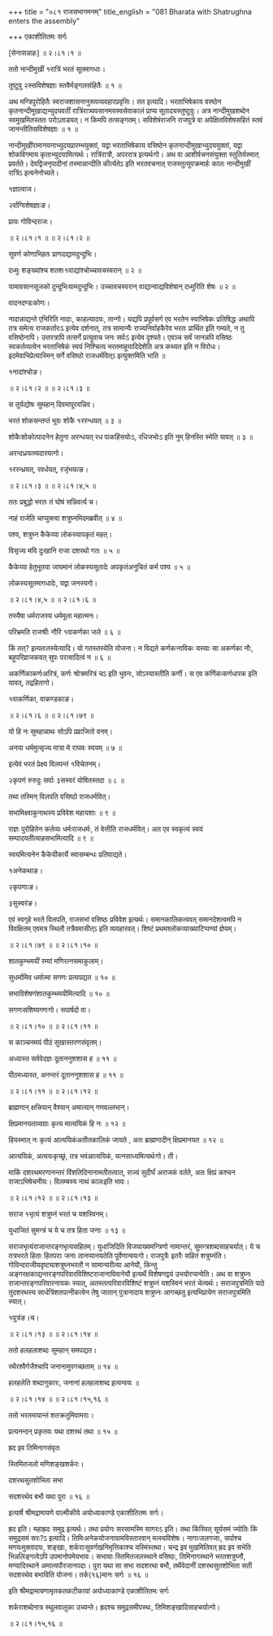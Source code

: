 +++
title = "०८१ राजसभागमनम्"
title_english = "081 Bharata with Shatrughna enters the assembly"

+++
एकाशीतितमः सर्गः  

\[सेनासन्नाहः\] ॥ २।८१।१ ॥   

ततो नान्दीमुखीं १रात्रिं भरतं सूतमागधाः।  

तुष्टुवु २स्सविशेषज्ञाः स्तवैर्मङ्गलसंहितैः  ॥  १  ॥   

अथ मन्त्रिपुरोहितैः स्वराजशासनानुरूपव्यवहारप्रवृत्तिः। तत इत्यादि। भरताभिषेकाय वस्ष्ठेन कृतनान्दीमुखाद्यभ्युदयवतीं रात्रिंरात्र्यवसानमयस्वसेवाकालं प्राप्य सूतादयस्तुष्टुवुः। अत्र नान्दीमुखशब्देन स्वमुखमितस्ततः परोऽताडयत्। न किमपि तत्सङ्गतम्। सविशेषंराजनि राजपुत्रे वा अपेक्षितविशेषसहितं स्तवं जानन्तीतिसविशेषज्ञाः  ॥  १  ॥   

नान्दीमुखींरामानयनाभ्युदयप्रारम्भयुक्तां, यद्वा भरताभिषेकाय वसिष्ठेन कृतनान्दीमुखाभ्युदययुक्तां, यद्वा शोकविगमाय कृताभ्युदयामित्यर्थः। रात्रिंरात्रौ, अपररात्र इत्यर्थःगो। अथ वा आशीर्वचनसंयुक्ता स्तुतिर्यस्मात् प्रवर्तते। देवद्विजनृपादीनां तस्मान्नान्दीति कीर्त्यतेऽ इति भरतवचनात् राजस्तुत्युपक्रमार्हः कालः नान्दीमुखीं रात्रिंऽ इत्यनेनोच्यते।  

१ज्ञात्वाज।  

२र्वाग्विशेषज्ञाःङ।  

प्रायः गोविन्दराजः।  

 ॥ २।८१।१ ॥  ॥ २।८१।२ ॥   

सुवर्ण कोणाभिहतः प्राणदद्यामदुन्दुभिः।  

दध्मुः शङ्ख्यांश्च शतशः१वाद्यांश्चोच्चावचस्वरान्  ॥  २  ॥   

यामावसानसूजको दुन्दुभिःयामदुन्दुभिः। उच्चावचस्वरान् वाद्यान्वाद्यविशेषान् दध्मुरिति शेषः  ॥  २  ॥   

वादनदण्डःकोणः।  

नादान्नाद्यन्ते एभिरिति नादाः, काहल्यादयः, तान्गो। यद्यपि प्रपूर्वसर्ग एव भरतेन स्वाभिषेकः प्रतिषिद्धः अथापि तत्र समेत्य राजकर्तारःऽ इत्येव दर्शनात्, तत्र सामान्यैः राज्यनिर्वाहकैरेव भरतः प्रार्थित इति गम्यते, न तु वसिष्ठेनापि। उत्तरत्रापि तत्सर्गे प्रत्युवाच जनः सर्वःऽ इत्येव दृश्यते। एवञ्च सर्वं जानन्नपि वसिष्ठः स्वकर्तव्यत्वेन भरताभिषेकं स्वयं निश्चित्य भरतमाहूयादिदेशेति अत्र कथ्यत इति न विरोधः। इदमेवाभिप्रेत्यास्मिन् सर्गे वसिष्ठो राजधर्मवित्ऽ इत्युक्तमिति भाति ॥   

१नादांश्चोङ।  

 ॥ २।८१।२ ॥  ॥ २।८१।३ ॥   

स तूर्यद्योषः सुमहान् दिवमापूरयन्निव।  

भरतं शोकसन्तप्तं भूयः शोकै १ररन्धयत्  ॥  ३  ॥   

शोकैःशोकोत्पादनेन हेतुना अरन्धयत् रध पाकहिंसयोःऽ, रधिजभोःऽ इति नुम् हिनस्ति स्मेति यावत्  ॥ ३ ॥   

अरन्दध्रयत्व्यदारयत्गो।  

१ररन्ध्रयत्, रवर्धयत्, रजृंभयत्ङ।  

 ॥ २।८१।३ ॥  ॥ २।८१।४,५ ॥   

ततः प्रबुद्धो भरतः तं घोषं सन्निवर्त्य च।  

नाहं राजेति चाप्युक्त्वा शत्रुघ्नमिदमब्रवीत्  ॥  ४  ॥   

पश्य, शत्रुघ्न कैकेय्या लोकस्यापकृतं महत्।  

विसृज्य मयि दुःखानि राजा दशरथो गतः  ॥  ५  ॥   

कैकेय्या हेतुभूतया जायमानं लोकस्यसूतादेः अपकृतंअनुचितं कर्म पश्य  ॥  ५  ॥   

लोकस्यसूतमागधादेः, यद्वा जनस्यगो।  

 ॥ २।८१।४,५ ॥  ॥ २।८१।६ ॥   

तस्यैषा धर्मराजस्य धर्ममूला महात्मनः।  

परिभ्रमति राजश्रीः नौरि १वाकर्णका जले  ॥  ६  ॥   

किं तत्? इत्यतःतस्येत्यादि। यो गतस्तस्येति योजना। न विद्यते कर्णकःनाविकः यस्याः सा अकर्णका नौः, बहुपरिव्राजकवत् सुपः परत्वादित्वं न  ॥  ६  ॥   

अकर्णिकाकर्णःअरित्रं, कर्णः श्रोत्रमरित्रं चऽ इति भुवनः, सोऽस्यास्तीति कर्णी। स एव कर्णिकःकर्णधारक इति यावत्, तद्रहितागो।  

१वाकर्णिका, वाकण्डकाङ।  

 ॥ २।८१।६ ॥  ॥ २।८१।७९ ॥   

यो हि नः सुमहान्नाथः सोऽपि प्रव्राजितो वनम्।  

अनया धर्ममुत्सृज्य मात्रा मे राघवः स्वयम्  ॥  ७  ॥   

इत्येवं भरतं प्रेक्ष्य विलपन्तं १विचेतनम्।  

२कृपणं रुरुदुः सर्वाः ३सस्वरं योषितस्तदा  ॥  ८  ॥   

तथा तस्मिन् विलपति वसिष्ठो राजधर्मवित्।  

सभामिक्ष्वाकुनाथस्य प्रविवेश महायशाः  ॥  ९  ॥   

राज्ञः पुरोहितेन कर्तव्यः धर्मःराजधर्मः, तं वेत्तीति राजधर्मवित्। अत एव स्वकृत्यं स्वयं सम्पादयतीत्याहसभामित्यादि  ॥  ९  ॥   

स्वयमित्यनेन कैकेयीकार्ये स्वासम्बन्धः प्रतिपाद्यते।  

१अनेकथाङ।  

२कृपणाःङ।  

३सुस्वरंङ।  

एवं स्वगृहे भरते विलपति, राजसभां वसिष्ठः प्रविवेश इत्यर्थः। समानकालिकत्ववत् समानदेशत्वमपि न विवक्षितम् एवमत्र स्थितौ तत्रैवमासीत्ऽ इति व्यवहारवत्। शिष्टं प्रथमश्लोकव्याख्याटिप्पण्यां ज्ञेयम्।  

 ॥ २।८१।७९ ॥  ॥ २।८१।१० ॥   

शातकुम्भमयीं रम्यां मणिरत्नसमाकुलाम्।  

सुधर्मामिव धर्मात्मा सगणः प्रत्यपद्यत  ॥  १०  ॥   

सभाविशेषणंशातकुम्भमयीमित्यादि  ॥  १०  ॥   

सगणःसशिष्यगणःगो। सपार्षदो वा।  

 ॥ २।८१।१० ॥  ॥ २।८१।११ ॥   

स काञ्चनमयं पीठं सुखास्तरणसंवृतम्।  

अध्यास्त सर्ववेदज्ञः दूताननुशशास ह  ॥  ११  ॥   

पीठमध्यास्त, अनन्तरं दूताननुशशास ह  ॥  ११  ॥   

 ॥ २।८१।११ ॥  ॥ २।८१।१२ ॥   

ब्राह्मणान् क्षत्त्रियान् वैश्यान् अमात्यान् गणवल्लभान्।  

क्षिप्रमानयताव्यग्राः कृत्य मात्ययिकं हि नः  ॥  १२  ॥   

हियस्मात् नः कृत्यं आत्ययिकंअतीतकालिकं जायते , अतः ब्राह्मणादीन् क्षिप्रमानयत  ॥  १२  ॥   

आत्ययिकं, अत्ययःकृच्छ्रं, तत्र भवंआत्ययिकं, यत्नसाध्यमित्यर्थःगो। ती।  

माकिं दशरथमरणानन्तरं विंशतिदिनानामतीतत्वात्, राज्यं सुदीर्घं अराजकं वर्तते, अतः क्षिप्रं कश्चन राजाऽभिषेचनीयः। विलम्बस्य नाथं कालःइति भावः।  

 ॥ २।८१।१२ ॥  ॥ २।८१।१३ ॥   

सराज १भृत्यं शत्रुघ्नं भरतं च यशस्विनम्।  

युधाजितं सुमन्त्रं च ये च तत्र हिता जनाः  ॥  १३  ॥   

सराजभृत्यंराजान्तरङ्गभृत्यसहितम्। युधाजिदिति विजयाख्यमन्त्रिणो नामान्तरं, सुमन्त्रशब्दसाहचर्यात्। ये च तत्रभरते हिताः हितपराः जनाः तानप्यानयतेति पूर्वेणान्वयःगो। राजपुत्रैः इतरैः सहितं शत्रुघ्नंति। गोविन्दराजीयदृष्ट्याशत्रुघ्नभरतौ न सामान्यरीत्या आनेयौ, किन्तु अङ्गरक्षकाद्यन्तरङ्गपरिवारविशिष्टराजानाविवानेयौ इत्यर्थे विशेषणद्वयं उभयोरप्यन्वेति। अथ वा शत्रुघ्नः राजान्तरङ्गपरिवारनायकः स्यात्, अतस्तत्परिवारविशिष्टं शत्रुघ्नं यशस्विनं भरतं चेत्यर्थः। सराजपुत्रमिति पाठे तुदशरथस्य सार्धत्रिंशतपत्नीकत्वेन तेषु जातान् पुत्रानादाय शत्रुघ्नः आगच्छतु इत्यभिप्रायेण सराजपुत्रमिति स्यात्।  

१पुत्रंङ।च।  

 ॥ २।८१।१३ ॥  ॥ २।८१।१४ ॥   

ततो हलहलाशब्दः सुमहान् समपद्यत।  

रथैरश्वैर्गजैश्चापि जनानामुपगच्छताम्  ॥  १४  ॥   

हलहलेति शब्दानुकारः, जनानां हलहलाशब्द इत्यन्वयः  ॥   

 ॥ २।८१।१४ ॥  ॥ २।८१।१५,१६ ॥   

ततो भरतमायान्तं शतक्रतुमिवामराः।  

प्रत्यनन्दन् प्रकृतयः यथा दशरथं तथा  ॥  १५  ॥   

ह्रद इव तिमिनागसंवृतः  

स्तिमितजलो मणिशङ्खशर्करः।  

दशरथसुतशोभिता सभा  

सदशरथेव बभौ यथा पुरा  ॥  १६  ॥   

इत्यार्षे श्रीमद्रामायणे वाल्मीकीये अयोध्याकाण्डे एकाशीतितमः सर्गः।  

ह्रद इति। महाह्रदः समुद्र इत्यर्थः। तथा प्रयोगः सरसामस्मि सागरःऽ इति। तथा किंस्वित् सूर्यसमं ज्योतिः किं समुद्रसमं सरः?ऽ इत्यादि। तिमिःअनेकयोजनायामविस्तारवान् मत्स्यविशेषः। नागाःजलगजाः, सर्पाश्च मणयःमुक्तादयः, शङ्खाः, शर्कराःसुवर्णखनिमृत्तिकाश्च यस्मिंस्तथा। चन्द्र इव मुखमितिवत् ह्रद इव सभेति भिन्नलिङ्गत्वेऽपि उपमानोपमेयभावः। सभायाः स्तिमितजलस्थाने वसिष्ठः, तिमिनागस्थाने भरतशत्रुघ्नौ, मण्यादिस्थाने अमात्यपौरजानपदाः। पुरा यथा सा सभा सदशरथा बभौ, तथैवेदानीं दशरथसुतशोभिता सती सदशरथेव बभाविति योजना। तर्क(१६)मानः सर्गः  ॥  १६  ॥   

इति श्रीमद्रामायणामृतकतकटीकायां अयोध्याकाण्डे एकाशीतितमः सर्गः  

शर्कराशब्देनात्र स्थूलवालुका उच्यन्ते। ह्रदश्च समुद्रसमीपस्थः, तिमिशङ्खादिसाहचर्यात्गो।  

 ॥ २।८१।१५,१६ ॥   

